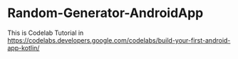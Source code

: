 # Random-Generator-AndroidApp
This is Codelab Tutorial in https://codelabs.developers.google.com/codelabs/build-your-first-android-app-kotlin/
